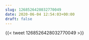 ```yaml
---
slug: 1268526428032770049
date: 2020-06-04 12:54:03+00:00
draft: false
---
```


{{< tweet 1268526428032770049 >}}
